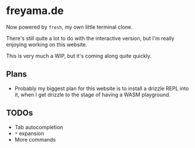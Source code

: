 # freyama.de
Now powered by `fresh`, my own little terminal clone.

There's still quite a lot to do with the interactive version, but I'm really enjoying working on this website.

This is very much a WIP, but it's coming along quite quickly.

## Plans
- Probably my biggest plan for this website is to install a drizzle REPL into it, when I get drizzle to the stage of having a WASM playground.

## TODOs
- Tab autocompletion
- `*` expansion
- More commands
